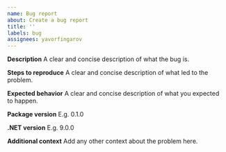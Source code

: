 ```yaml
---
name: Bug report
about: Create a bug report
title: ''
labels: bug
assignees: yavorfingarov
---
```


**Description**
A clear and concise description of what the bug is.

**Steps to reproduce**
A clear and concise description of what led to the problem.

**Expected behavior**
A clear and concise description of what you expected to happen.

**Package version**
E.g. 0.1.0

**.NET version**
E.g. 9.0.0

**Additional context**
Add any other context about the problem here.
